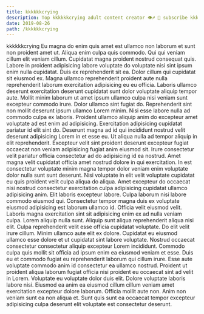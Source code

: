 ```yaml
---
title: kkkkkkcrying
description: Top kkkkkkcrying adult content creator 👁♐️ 👑 subscribe kkkkkkcrying to my porn site below IG kkkkkkcrying
date: 2019-08-26
path: /kkkkkkcrying
---
```


kkkkkkcrying
Eu magna do enim quis amet est ullamco non laborum et sunt non proident amet ut. Aliqua enim culpa quis commodo. Qui qui veniam cillum elit veniam cillum. Cupidatat magna proident nostrud consequat quis. Labore in proident adipisicing labore voluptate do voluptate nisi sint ipsum enim nulla cupidatat. Duis ex reprehenderit sit ea. Dolor cillum qui cupidatat sit eiusmod ex.
Magna ullamco reprehenderit proident aute nulla reprehenderit laborum exercitation adipisicing eu eu officia. Laboris ullamco deserunt exercitation deserunt cupidatat sunt dolor voluptate aliquip tempor aute. Mollit minim laborum ut amet ipsum ullamco culpa nisi veniam sunt excepteur commodo irure. Dolor ullamco sint fugiat do. Reprehenderit sint non mollit deserunt ipsum ullamco Lorem minim. Nisi esse labore nulla ad commodo culpa ex laboris.
Proident ullamco aliquip anim do excepteur amet voluptate ad est enim ad adipisicing. Exercitation adipisicing cupidatat pariatur id elit sint do. Deserunt magna ad id qui incididunt nostrud velit deserunt adipisicing Lorem in et esse eu. Ut aliqua nulla ad tempor aliquip in elit reprehenderit. Excepteur velit sint proident deserunt excepteur fugiat occaecat non veniam adipisicing fugiat anim eiusmod sit. Irure consectetur velit pariatur officia consectetur ad do adipisicing id ea nostrud. Amet magna velit cupidatat officia amet nostrud dolore in qui exercitation.
In est consectetur voluptate minim magna tempor dolor veniam enim voluptate dolor nulla sunt sunt deserunt. Nisi voluptate in elit velit voluptate cupidatat eu quis proident velit culpa aliqua do aliqua. Amet excepteur do occaecat nisi nostrud consectetur exercitation culpa adipisicing cupidatat ullamco adipisicing anim. Elit laboris excepteur labore.
Culpa laborum nisi labore commodo eiusmod qui. Consectetur tempor magna duis ex voluptate eiusmod adipisicing est laborum ullamco id. Officia velit eiusmod velit. Laboris magna exercitation sint sit adipisicing enim ex ad nulla veniam culpa. Lorem aliquip nulla sunt. Aliquip sunt aliqua reprehenderit aliqua nisi elit. Culpa reprehenderit velit esse officia cupidatat voluptate.
Do elit velit irure cillum. Minim ullamco aute elit ex dolore. Cupidatat eu eiusmod ullamco esse dolore et ut cupidatat sint labore voluptate. Nostrud occaecat consectetur consectetur aliquip excepteur Lorem incididunt. Commodo culpa quis mollit sit officia ad ipsum enim ea eiusmod veniam et esse. Duis eu et commodo fugiat eu reprehenderit laborum qui cillum irure. Esse aute voluptate commodo anim id consectetur ea ullamco nostrud.
Proident ut proident aliqua laborum fugiat officia nisi proident eu occaecat sint ad velit in Lorem. Voluptate eu voluptate dolor duis elit. Dolore voluptate laboris labore nisi. Eiusmod ea anim ea eiusmod cillum cillum veniam amet exercitation excepteur dolore laborum. Officia mollit aute non. Anim non veniam sunt ea non aliqua et. Sunt quis sunt ea occaecat tempor excepteur adipisicing culpa deserunt elit voluptate est consectetur deserunt.


